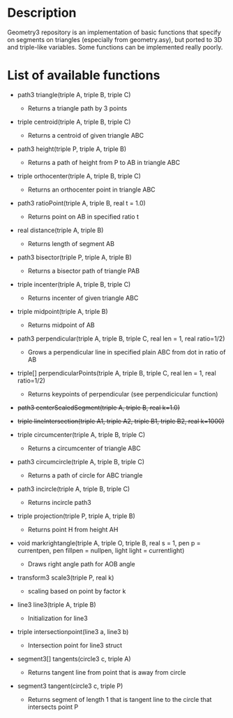 # Description

Geometry3 repository is an implementation of basic functions that specify on segments on triangles (especially from geometry.asy), but ported to 3D and triple-like variables. Some functions can be implemented really poorly.

# List of available functions

* path3 triangle(triple A, triple B, triple C)
    - Returns a triangle path by 3 points

* triple centroid(triple A, triple B, triple C)
    - Returns a centroid of given triangle ABC

* path3 height(triple P, triple A, triple B)
    - Returns a path of height from P to AB in triangle ABC

* triple orthocenter(triple A, triple B, triple C)
    - Returns an orthocenter point in triangle ABC

* path3 ratioPoint(triple A, triple B, real t = 1.0)
    - Returns point on AB in specified ratio t

* real distance(triple A, triple B)
    - Returns length of segment AB

* path3 bisector(triple P, triple A, triple B)
    - Returns a bisector path of triangle PAB

* triple incenter(triple A, triple B, triple C)
    - Returns incenter of given triangle ABC

* triple midpoint(triple A, triple B)
    - Returns midpoint of AB

* path3 perpendicular(triple A, triple B, triple C, real len = 1, real ratio=1/2)
    - Grows a perpendicular line in specified plain ABC from dot in ratio of AB

* triple[] perpendicularPoints(triple A, triple B, triple C, real len = 1, real ratio=1/2)
    - Returns keypoints of perpendicular (see perpendicicular function)

* ~~path3 centerScaledSegment(triple A, triple B, real k=1.0)~~

* ~~triple lineIntersection(triple A1, triple A2, triple B1, triple B2, real k=1000)~~

* triple circumcenter(triple A, triple B, triple C)
    - Returns a circumcenter of triangle ABC

* path3 circumcircle(triple A, triple B, triple C)
    - Returns a path of circle for ABC triangle

* path3 incircle(triple A, triple B, triple C)
    - Returns incircle path3

* triple projection(triple P, triple A, triple B)
    - Returns point H from height AH

* void markrightangle(triple A, triple O, triple B, real s = 1, pen p = currentpen, pen fillpen = nullpen, light light = currentlight)
    - Draws right angle path for AOB angle

* transform3 scale3(triple P, real k)
    - scaling based on point by factor k

* line3 line3(triple A, triple B)
    - Initialization for line3

* triple intersectionpoint(line3 a, line3 b)
    - Intersection point for line3 struct

* segment3[] tangents(circle3 c, triple A) 
    - Returns tangent line from point that is away from circle

* segment3 tangent(circle3 c, triple P)
    - Returns segment of length 1 that is tangent line to the circle that intersects point P
